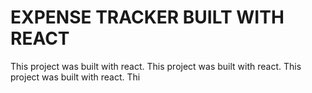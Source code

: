 # EXPENSE TRACKER BUILT WITH REACT

This project was built with react.
This project was built with react.
This project was built with react.
Thi


